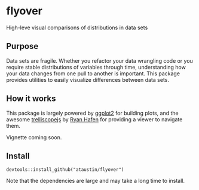 # flyover
High-leve visual comparisons of distributions in data sets


## Purpose
Data sets are fragile.  Whether you refactor your data wrangling code or you require stable distributions of variables through time, understanding how your data changes from one pull to another is important.  This package provides utilities to easily visualize differences between data sets.


## How it works
This package is largely powered by [ggplot2](https://ggplot2.tidyverse.org/) for building plots, and the awesome [trelliscopejs](https://hafen.github.io/trelliscopejs/) by [Ryan Hafen](https://ryanhafen.com/) for providing a viewer to navigate them.

Vignette coming soon.


## Install
`devtools::install_github("ataustin/flyover")`

Note that the dependencies are large and may take a long time to install.